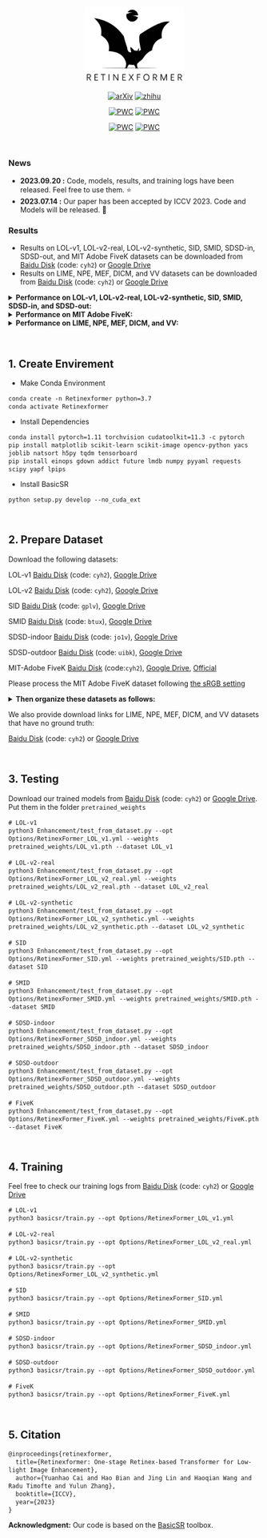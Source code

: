 &nbsp;

<div align="center">
<p align="center"> <img src="figure/logo.png" width="200px"> </p>


[![arXiv](https://img.shields.io/badge/arxiv-paper-179bd3)](https://arxiv.org/abs/2303.06705)
[![zhihu](https://img.shields.io/badge/zhihu-知乎-179bd3)](https://zhuanlan.zhihu.com/p/657927878)

[![PWC](https://img.shields.io/endpoint.svg?url=https://paperswithcode.com/badge/retinexformer-one-stage-retinex-based/low-light-image-enhancement-on-sid)](https://paperswithcode.com/sota/low-light-image-enhancement-on-sid?p=retinexformer-one-stage-retinex-based)
[![PWC](https://img.shields.io/endpoint.svg?url=https://paperswithcode.com/badge/retinexformer-one-stage-retinex-based/low-light-image-enhancement-on-sid)](https://paperswithcode.com/sota/low-light-image-enhancement-on-sid?p=retinexformer-one-stage-retinex-based)

[![PWC](https://img.shields.io/endpoint.svg?url=https://paperswithcode.com/badge/retinexformer-one-stage-retinex-based/low-light-image-enhancement-on-lol)](https://paperswithcode.com/sota/low-light-image-enhancement-on-lol?p=retinexformer-one-stage-retinex-based)
[![PWC](https://img.shields.io/endpoint.svg?url=https://paperswithcode.com/badge/retinexformer-one-stage-retinex-based/photo-retouching-on-mit-adobe-5k)](https://paperswithcode.com/sota/photo-retouching-on-mit-adobe-5k?p=retinexformer-one-stage-retinex-based)

</div>


&nbsp;


### News
- **2023.09.20 :** Code, models, results, and training logs have been released. Feel free to use them. ⭐
- **2023.07.14 :** Our paper has been accepted by ICCV 2023. Code and Models will be released. :rocket:

### Results
- Results on LOL-v1, LOL-v2-real, LOL-v2-synthetic, SID, SMID, SDSD-in, SDSD-out, and MIT Adobe FiveK datasets can be downloaded from [Baidu Disk](https://pan.baidu.com/s/1DC6A-I9S7yJ-pmMVTLAHaw?pwd=cyh2) (code: `cyh2`) or [Google Drive](https://drive.google.com/drive/folders/1UCpHh3MkV4bxzWgiiULnb3BOPWS_8crP?usp=drive_link)
- Results on LIME, NPE, MEF, DICM, and VV datasets can be downloaded from [Baidu Disk](https://pan.baidu.com/s/1cqBwmuXk83h6u1NZJVbfkg?pwd=cyh2) (code: `cyh2`) or [Google Drive](https://drive.google.com/drive/folders/1rWa_WRX5bqlW2HnBNMUGFKWrou7gIQpO?usp=drive_link)

<details close>
<summary><b>Performance on LOL-v1, LOL-v2-real, LOL-v2-synthetic, SID, SMID, SDSD-in, and SDSD-out:</b></summary>

![results1](/figure/seven_results.png)


</details>


<details close>
<summary><b>Performance on MIT Adobe FiveK:</b></summary>

![results2](/figure/fivek_results.png)


</details>


<details close>
<summary><b>Performance on LIME, NPE, MEF, DICM, and VV:</b></summary>

![results1](/figure/visual_compare_no_gt.png)


</details>


&nbsp;


## 1. Create Envirement

- Make Conda Environment
```
conda create -n Retinexformer python=3.7
conda activate Retinexformer
```

- Install Dependencies
```
conda install pytorch=1.11 torchvision cudatoolkit=11.3 -c pytorch
pip install matplotlib scikit-learn scikit-image opencv-python yacs joblib natsort h5py tqdm tensorboard
pip install einops gdown addict future lmdb numpy pyyaml requests scipy yapf lpips
```

- Install BasicSR
```
python setup.py develop --no_cuda_ext
```

&nbsp;

## 2. Prepare Dataset
Download the following datasets:

LOL-v1 [Baidu Disk](https://pan.baidu.com/s/1ZAC9TWR-YeuLIkWs3L7z4g?pwd=cyh2) (code: `cyh2`), [Google Drive](https://drive.google.com/file/d/1L-kqSQyrmMueBh_ziWoPFhfsAh50h20H/view?usp=sharing)

LOL-v2 [Baidu Disk](https://pan.baidu.com/s/1X4HykuVL_1WyB3LWJJhBQg?pwd=cyh2) (code: `cyh2`), [Google Drive](https://drive.google.com/file/d/1Ou9EljYZW8o5dbDCf9R34FS8Pd8kEp2U/view?usp=sharing)

SID [Baidu Disk](https://pan.baidu.com/share/init?surl=HRr-5LJO0V0CWqtoctQp9w) (code: `gplv`), [Google Drive](https://drive.google.com/drive/folders/1eQ-5Z303sbASEvsgCBSDbhijzLTWQJtR?usp=share_link&pli=1)

SMID [Baidu Disk](https://pan.baidu.com/share/init?surl=Qol_4GsIjGDR8UT9IRZbBQ) (code: `btux`), [Google Drive](https://drive.google.com/drive/folders/1OV4XgVhipsRqjbp8SYr-4Rpk3mPwvdvG)

SDSD-indoor [Baidu Disk](https://pan.baidu.com/s/1rfRzshGNcL0MX5soRNuwTA?errmsg=Auth+Login+Params+Not+Corret&errno=2&ssnerror=0#list/path=%2F) (code: `jo1v`), [Google Drive](https://drive.google.com/drive/folders/14TF0f9YQwZEntry06M93AMd70WH00Mg6)

SDSD-outdoor [Baidu Disk](https://pan.baidu.com/share/init?surl=JzDQnFov-u6aBPPgjSzSxQ) (code: `uibk`), [Google Drive](https://drive.google.com/drive/folders/14TF0f9YQwZEntry06M93AMd70WH00Mg6)

MIT-Adobe FiveK [Baidu Disk](https://pan.baidu.com/s/1ajax7N9JmttTwY84-8URxA?pwd=cyh2) (code:`cyh2`), [Google Drive](https://drive.google.com/file/d/11HEUmchFXyepI4v3dhjnDnmhW_DgwfRR/view?usp=sharing), [Official](https://data.csail.mit.edu/graphics/fivek/)

Please process the MIT Adobe FiveK dataset following [the sRGB setting](https://github.com/nothinglo/Deep-Photo-Enhancer/issues/38)

<details close>
<summary><b> Then organize these datasets as follows: </b></summary>

```
    |--data   
    |    |--LOLv1
    |    |    |--Train
    |    |    |    |--input
    |    |    |    |    |--100.png
    |    |    |    |    |--101.png
    |    |    |    |     ...
    |    |    |    |--target
    |    |    |    |    |--100.png
    |    |    |    |    |--101.png
    |    |    |    |     ...
    |    |    |--Test
    |    |    |    |--input
    |    |    |    |    |--111.png
    |    |    |    |    |--146.png
    |    |    |    |     ...
    |    |    |    |--target
    |    |    |    |    |--111.png
    |    |    |    |    |--146.png
    |    |    |    |     ...
    |    |--LOLv2
    |    |    |--Real_captured
    |    |    |    |--Train
    |    |    |    |    |--Low
    |    |    |    |    |    |--00001.png
    |    |    |    |    |    |--00002.png
    |    |    |    |    |     ...
    |    |    |    |    |--Normal
    |    |    |    |    |    |--00001.png
    |    |    |    |    |    |--00002.png
    |    |    |    |    |     ...
    |    |    |    |--Test
    |    |    |    |    |--Low
    |    |    |    |    |    |--00690.png
    |    |    |    |    |    |--00691.png
    |    |    |    |    |     ...
    |    |    |    |    |--Normal
    |    |    |    |    |    |--00690.png
    |    |    |    |    |    |--00691.png
    |    |    |    |    |     ...
    |    |    |--Synthetic
    |    |    |    |--Train
    |    |    |    |    |--Low
    |    |    |    |    |   |--r000da54ft.png
    |    |    |    |    |   |--r02e1abe2t.png
    |    |    |    |    |    ...
    |    |    |    |    |--Normal
    |    |    |    |    |   |--r000da54ft.png
    |    |    |    |    |   |--r02e1abe2t.png
    |    |    |    |    |    ...
    |    |    |    |--Test
    |    |    |    |    |--Low
    |    |    |    |    |   |--r00816405t.png
    |    |    |    |    |   |--r02189767t.png
    |    |    |    |    |    ...
    |    |    |    |    |--Normal
    |    |    |    |    |   |--r00816405t.png
    |    |    |    |    |   |--r02189767t.png
    |    |    |    |    |    ...
    |    |--SDSD
    |    |    |--indoor_static_np
    |    |    |    |--input
    |    |    |    |    |--pair1
    |    |    |    |    |   |--0001.npy
    |    |    |    |    |   |--0002.npy
    |    |    |    |    |    ...
    |    |    |    |    |--pair2
    |    |    |    |    |   |--0001.npy
    |    |    |    |    |   |--0002.npy
    |    |    |    |    |    ...
    |    |    |    |     ...
    |    |    |    |--GT
    |    |    |    |    |--pair1
    |    |    |    |    |   |--0001.npy
    |    |    |    |    |   |--0002.npy
    |    |    |    |    |    ...
    |    |    |    |    |--pair2
    |    |    |    |    |   |--0001.npy
    |    |    |    |    |   |--0002.npy
    |    |    |    |    |    ...
    |    |    |    |     ...
    |    |    |--outdoor_static_np
    |    |    |    |--input
    |    |    |    |    |--MVI_0898
    |    |    |    |    |   |--0001.npy
    |    |    |    |    |   |--0002.npy
    |    |    |    |    |    ...
    |    |    |    |    |--MVI_0918
    |    |    |    |    |   |--0001.npy
    |    |    |    |    |   |--0002.npy
    |    |    |    |    |    ...
    |    |    |    |     ...
    |    |    |    |--GT
    |    |    |    |    |--MVI_0898
    |    |    |    |    |   |--0001.npy
    |    |    |    |    |   |--0002.npy
    |    |    |    |    |    ...
    |    |    |    |    |--MVI_0918
    |    |    |    |    |   |--0001.npy
    |    |    |    |    |   |--0002.npy
    |    |    |    |    |    ...
    |    |    |    |     ...
    |    |--SID
    |    |    |--short_sid2
    |    |    |    |--00001
    |    |    |    |    |--00001_00_0.04s.npy
    |    |    |    |    |--00001_00_0.1s.npy
    |    |    |    |    |--00001_01_0.04s.npy
    |    |    |    |    |--00001_01_0.1s.npy
    |    |    |    |     ...
    |    |    |    |--00002
    |    |    |    |    |--00002_00_0.04s.npy
    |    |    |    |    |--00002_00_0.1s.npy
    |    |    |    |    |--00002_01_0.04s.npy
    |    |    |    |    |--00002_01_0.1s.npy
    |    |    |    |     ...
    |    |    |     ...
    |    |    |--long_sid2
    |    |    |    |--00001
    |    |    |    |    |--00001_00_0.04s.npy
    |    |    |    |    |--00001_00_0.1s.npy
    |    |    |    |    |--00001_01_0.04s.npy
    |    |    |    |    |--00001_01_0.1s.npy
    |    |    |    |     ...
    |    |    |    |--00002
    |    |    |    |    |--00002_00_0.04s.npy
    |    |    |    |    |--00002_00_0.1s.npy
    |    |    |    |    |--00002_01_0.04s.npy
    |    |    |    |    |--00002_01_0.1s.npy
    |    |    |    |     ...
    |    |    |     ...
    |    |--SMID
    |    |    |--SMID_LQ_np
    |    |    |    |--0001
    |    |    |    |    |--0001.npy
    |    |    |    |    |--0002.npy
    |    |    |    |     ...
    |    |    |    |--0002
    |    |    |    |    |--0001.npy
    |    |    |    |    |--0002.npy
    |    |    |    |     ...
    |    |    |     ...
    |    |    |--SMID_Long_np
    |    |    |    |--0001
    |    |    |    |    |--0001.npy
    |    |    |    |    |--0002.npy
    |    |    |    |     ...
    |    |    |    |--0002
    |    |    |    |    |--0001.npy
    |    |    |    |    |--0002.npy
    |    |    |    |     ...
    |    |    |     ...
    |    |--FiveK
    |    |    |--train
    |    |    |    |--input
    |    |    |    |    |--a0099-kme_264.jpg
    |    |    |    |    |--a0101-kme_610.jpg
    |    |    |    |     ...
    |    |    |    |--target
    |    |    |    |    |--a0099-kme_264.jpg
    |    |    |    |    |--a0101-kme_610.jpg
    |    |    |    |     ...
    |    |    |--test
    |    |    |    |--input
    |    |    |    |    |--a4574-DSC_0038.jpg
    |    |    |    |    |--a4576-DSC_0217.jpg
    |    |    |    |     ...
    |    |    |    |--target
    |    |    |    |    |--a4574-DSC_0038.jpg
    |    |    |    |    |--a4576-DSC_0217.jpg
    |    |    |    |     ...

```

</details>

We also provide download links for LIME, NPE, MEF, DICM, and VV datasets that have no ground truth:

[Baidu Disk](https://pan.baidu.com/s/1oHg03tOfWWLp4q1R6rlzww?pwd=cyh2) (code: `cyh2`)
 or [Google Drive](https://drive.google.com/drive/folders/1RR50EJYGIHaUYwq4NtK7dx8faMSvX8Xp?usp=drive_link)


&nbsp;                    


## 3. Testing

Download our trained models from [Baidu Disk](https://pan.baidu.com/s/13zNqyKuxvLBiQunIxG_VhQ?pwd=cyh2) (code: `cyh2`) or [Google Drive](https://drive.google.com/drive/folders/1ynK5hfQachzc8y96ZumhkPPDXzHJwaQV?usp=drive_link). Put them in the folder `pretrained_weights`

```shell
# LOL-v1
python3 Enhancement/test_from_dataset.py --opt Options/RetinexFormer_LOL_v1.yml --weights pretrained_weights/LOL_v1.pth --dataset LOL_v1

# LOL-v2-real
python3 Enhancement/test_from_dataset.py --opt Options/RetinexFormer_LOL_v2_real.yml --weights pretrained_weights/LOL_v2_real.pth --dataset LOL_v2_real

# LOL-v2-synthetic
python3 Enhancement/test_from_dataset.py --opt Options/RetinexFormer_LOL_v2_synthetic.yml --weights pretrained_weights/LOL_v2_synthetic.pth --dataset LOL_v2_synthetic

# SID
python3 Enhancement/test_from_dataset.py --opt Options/RetinexFormer_SID.yml --weights pretrained_weights/SID.pth --dataset SID

# SMID
python3 Enhancement/test_from_dataset.py --opt Options/RetinexFormer_SMID.yml --weights pretrained_weights/SMID.pth --dataset SMID

# SDSD-indoor
python3 Enhancement/test_from_dataset.py --opt Options/RetinexFormer_SDSD_indoor.yml --weights pretrained_weights/SDSD_indoor.pth --dataset SDSD_indoor

# SDSD-outdoor
python3 Enhancement/test_from_dataset.py --opt Options/RetinexFormer_SDSD_outdoor.yml --weights pretrained_weights/SDSD_outdoor.pth --dataset SDSD_outdoor

# FiveK
python3 Enhancement/test_from_dataset.py --opt Options/RetinexFormer_FiveK.yml --weights pretrained_weights/FiveK.pth --dataset FiveK
```

&nbsp;


## 4. Training

Feel free to check our training logs from [Baidu Disk](https://pan.baidu.com/s/16NtLba_ANe3Vzji-eZ1xAA?pwd=cyh2) (code: `cyh2`) or [Google Drive](https://drive.google.com/drive/folders/1HU_wEn_95Hakxi_ze-pS6Htikmml5MTA?usp=sharing)

```shell
# LOL-v1
python3 basicsr/train.py --opt Options/RetinexFormer_LOL_v1.yml

# LOL-v2-real
python3 basicsr/train.py --opt Options/RetinexFormer_LOL_v2_real.yml

# LOL-v2-synthetic
python3 basicsr/train.py --opt Options/RetinexFormer_LOL_v2_synthetic.yml

# SID
python3 basicsr/train.py --opt Options/RetinexFormer_SID.yml

# SMID
python3 basicsr/train.py --opt Options/RetinexFormer_SMID.yml

# SDSD-indoor
python3 basicsr/train.py --opt Options/RetinexFormer_SDSD_indoor.yml

# SDSD-outdoor
python3 basicsr/train.py --opt Options/RetinexFormer_SDSD_outdoor.yml

# FiveK
python3 basicsr/train.py --opt Options/RetinexFormer_FiveK.yml
```

&nbsp;


## 5. Citation

```shell
@inproceedings{retinexformer,
  title={Retinexformer: One-stage Retinex-based Transformer for Low-light Image Enhancement},
  author={Yuanhao Cai and Hao Bian and Jing Lin and Haoqian Wang and Radu Timofte and Yulun Zhang},
  booktitle={ICCV},
  year={2023}
}
```

**Acknowledgment:** Our code is based on the [BasicSR](https://github.com/xinntao/BasicSR) toolbox. 

